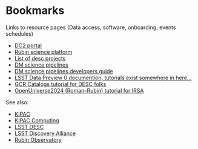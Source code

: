 # Bookmarks

Links to resource pages (Data access, software, onboarding, events schedules)
- [DC2 portal](https://data.lsstdesc.org/)
- [Rubin science platform](https://data.lsst.cloud/)
- [List of desc projects](https://lsstdesc.org/assets/html/projects.html)
- [DM science pipelines](https://pipelines.lsst.io/)
- [DM science pipelines developers guide ](https://developer.lsst.io/)
- [LSST Data Preview 0 documention, tutorials exist somewhere in here…](https://dp0.lsst.io/index.html)
- [GCR Catalogs tutorial for DESC folks ](https://github.com/LSSTDESC/gcr-catalogs/blob/master/examples/GCRCatalogs%20Demo.ipynb)
- [OpenUniverse2024 (Roman–Rubin) tutorial for IRSA](https://caltech-ipac.github.io/irsa-tutorials/tutorials/firefly/OpenUniverse2024Preview_Firefly.html)


See also:
- [KIPAC](https://kipac.stanford.edu/)
- [KIPAC Computing](https://kipac.github.io/computing/)
- [LSST DESC](https://lsstdesc.org/)
- [LSST Discovery Alliance](https://lsstdiscoveryalliance.org/)
- [Rubin Observatory](https://rubinobservatory.org/)
